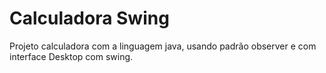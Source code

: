 # Calculadora Swing
 Projeto calculadora com a linguagem java, usando padrão observer e com interface Desktop com swing. 
